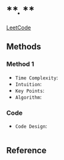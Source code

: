 # **. **

[LeetCode ]()

## Methods

### Method 1

* `Time Complexity`:
* `Intuition`:
* `Key Points`:
* `Algorithm`:

### Code

* `Code Design`:

```java


```

## Reference
